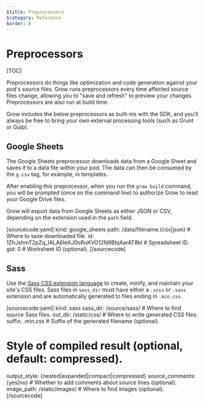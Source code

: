 ```yaml
---
$title: Preprocessors
$category: Reference
$order: 8
---
```

# Preprocessors

[TOC]

Preprocessors do things like optimization and code generation against your pod's source files. Grow runs preprocessors every time affected source files change, allowing you to "save and refresh" to preview your changes. Preprocessors are also run at build time.

Grow includes the below preprocessors as built-ins with the SDK, and you'll always be free to bring your own external processing tools (such as Grunt or Gulp).

## Google Sheets

The Google Sheets preprocessor downloads data from a Google Sheet and saves it to a data file within your pod. The data can then be consumed by the `g.csv` tag, for example, in templates.

After enabling this preprocessor, when you run the `grow build` command, you will be prompted (once on the command line) to authorize Grow to read your Google Drive files.

Grow will export data from Google Sheets as either JSON or CSV, depending on the extension used in the `path` field.

[sourcecode:yaml]
kind: google_sheets
path: /data/filename.{csv|json}                       # Where to save downloaded file.
id: 1ZhJshmT2pZq_IALA6leXJ0oRuKVO12N9BbjAarAT8kI      # Spreadsheet ID.
gid: 0                                                # Worksheet ID (optional).
[/sourcecode]

## Sass

Use the [Sass CSS extension language](http://sass-lang.com/) to create, minify, and maintain your site's CSS files. Sass files in `sass_dir` must have either a `.scss` or `.sass` extension and are automatically generated to files ending in `.min.css`.

[sourcecode:yaml]
kind: sass
sass_dir: /source/sass/         # Where to find source Sass files.
out_dir: /static/css/           # Where to write generated CSS files.
suffix: .min.css                # Suffix of the generated filename (optional).
# Style of compiled result (optional, default: compressed).
output_style: {nested|expanded|compact|compressed}
source_comments: {yes|no}       # Whether to add comments about source lines (optional).
image_path: /static/images/     # Where to find images (optional).
[/sourcecode]
